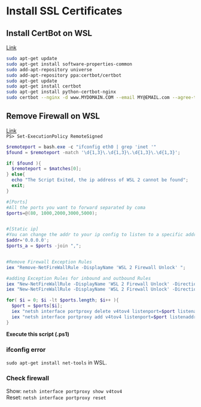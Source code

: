 # Install SSL Certificates
## Install CertBot on WSL
[Link](https://hoing.io/archives/4491)
```bash
sudo apt-get update
sudo apt-get install software-properties-common
sudo add-apt-repository universe
sudo add-apt-repository ppa:certbot/certbot
sudo apt-get update
sudo apt-get install certbot
sudo apt-get install python-certbot-nginx
sudo certbot --nginx -d www.MYDOMAIN.COM --email MY@EMAIL.com --agree-tos
```

## Remove Firewall on WSL
[Link](https://webisfree.com/2021-07-14/wsl2-%EC%99%B8%EB%B6%80-remote-ip-%EC%A0%91%EC%86%8D-%EA%B0%80%EB%8A%A5%ED%95%98%EB%8F%84%EB%A1%9D-%EC%84%A4%EC%A0%95%ED%95%98%EA%B8%B0-%EB%B0%A9%ED%99%94%EB%B2%BD-%ED%95%B4%EC%A0%9C)  
`PS> Set-ExecutionPolicy RemoteSigned`  

```powershell
$remoteport = bash.exe -c "ifconfig eth0 | grep 'inet '"
$found = $remoteport -match '\d{1,3}\.\d{1,3}\.\d{1,3}\.\d{1,3}';

if( $found ){
  $remoteport = $matches[0];
} else{
  echo "The Script Exited, the ip address of WSL 2 cannot be found";
  exit;
}

#[Ports]
#All the ports you want to forward separated by coma
$ports=@(80, 1000,2000,3000,5000);


#[Static ip]
#You can change the addr to your ip config to listen to a specific address
$addr='0.0.0.0';
$ports_a = $ports -join ",";


#Remove Firewall Exception Rules
iex "Remove-NetFireWallRule -DisplayName 'WSL 2 Firewall Unlock' ";

#adding Exception Rules for inbound and outbound Rules
iex "New-NetFireWallRule -DisplayName 'WSL 2 Firewall Unlock' -Direction Outbound -LocalPort $ports_a -Action Allow -Protocol TCP";
iex "New-NetFireWallRule -DisplayName 'WSL 2 Firewall Unlock' -Direction Inbound -LocalPort $ports_a -Action Allow -Protocol TCP";

for( $i = 0; $i -lt $ports.length; $i++ ){
  $port = $ports[$i];
  iex "netsh interface portproxy delete v4tov4 listenport=$port listenaddress=$addr";
  iex "netsh interface portproxy add v4tov4 listenport=$port listenaddress=$addr connectport=$port connectaddress=$remoteport";
}
```  
**Execute this script (.ps1)**  


### ifconfig error
`sudo apt-get install net-tools` in WSL.

### Check firewall
Show: `netsh interface portproxy show v4tov4`  
Reset: `netsh interface portproxy reset`  